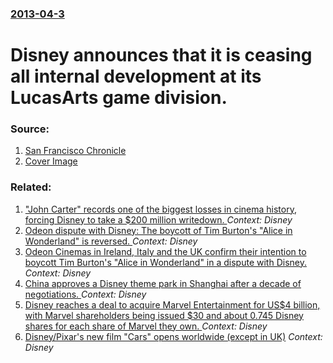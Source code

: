 ### [2013-04-3](/news/2013/04/3/index.md)

# Disney announces that it is ceasing all internal development at its LucasArts game division. 




### Source:

1. [San Francisco Chronicle](http://www.sfgate.com/technology/article/Disney-ends-LucasArts-game-development-4407769.php)
1. [Cover Image](http://ww3.hdnux.com/photos/20/66/75/4419402/7/rawImage.jpg)

### Related:

1. ["John Carter" records one of the biggest losses in cinema history, forcing Disney to take a $200 million writedown. ](/news/2012/03/20/john-carter-records-one-of-the-biggest-losses-in-cinema-history-forcing-disney-to-take-a-200-million-writedown.md) _Context: Disney_
2. [Odeon dispute with Disney: The boycott of Tim Burton's "Alice in Wonderland" is reversed. ](/news/2010/02/25/odeon-dispute-with-disney-the-boycott-of-tim-burton-s-alice-in-wonderland-is-reversed.md) _Context: Disney_
3. [Odeon Cinemas in Ireland, Italy and the UK confirm their intention to boycott Tim Burton's "Alice in Wonderland" in a dispute with Disney. ](/news/2010/02/22/odeon-cinemas-in-ireland-italy-and-the-uk-confirm-their-intention-to-boycott-tim-burton-s-alice-in-wonderland-in-a-dispute-with-disney.md) _Context: Disney_
4. [ China approves a Disney theme park in Shanghai after a decade of negotiations. ](/news/2009/11/4/china-approves-a-disney-theme-park-in-shanghai-after-a-decade-of-negotiations.md) _Context: Disney_
5. [ Disney reaches a deal to acquire Marvel Entertainment for US$4 billion, with Marvel shareholders being issued $30 and about 0.745 Disney shares for each share of Marvel they own. ](/news/2009/08/31/disney-reaches-a-deal-to-acquire-marvel-entertainment-for-us-4-billion-with-marvel-shareholders-being-issued-30-and-about-0-745-disney-sh.md) _Context: Disney_
6. [ Disney/Pixar's new film "Cars" opens worldwide (except in UK)](/news/2006/06/9/disney-pixar-s-new-film-cars-opens-worldwide-except-in-uk.md) _Context: Disney_
